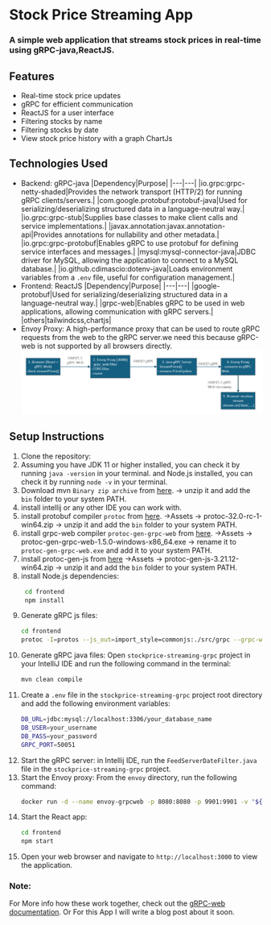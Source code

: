 # Stock Price Streaming App

### A simple web application that streams stock prices in real-time using gRPC-java,ReactJS.

## Features

- Real-time stock price updates
- gRPC for efficient communication
- ReactJS for a user interface
- Filtering stocks by name
- Filtering stocks by date
- View stock price history with a graph ChartJs

## Technologies Used

- Backend: gRPC-java
  |Dependency|Purpose|
  |---|---|
  |io.grpc:grpc-netty-shaded|Provides the network transport (HTTP/2) for running gRPC clients/servers.|
  |com.google.protobuf:protobuf-java|Used for serializing/deserializing structured data in a language-neutral way.|
  |io.grpc:grpc-stub|Supplies base classes to make client calls and service implementations.|
  |javax.annotation:javax.annotation-api|Provides annotations for nullability and other metadata.|
  |io.grpc:grpc-protobuf|Enables gRPC to use protobuf for defining service interfaces and messages.|
  |mysql:mysql-connector-java|JDBC driver for MySQL, allowing the application to connect to a MySQL database.|
  |io.github.cdimascio:dotenv-java|Loads environment variables from a `.env` file, useful for configuration management.|
- Frontend: ReactJS
  |Dependency|Purpose|
  |---|---|
  |google-protobuf|Used for serializing/deserializing structured data in a language-neutral way.|
  |grpc-web|Enables gRPC to be used in web applications, allowing communication with gRPC servers.|
  |others|tailwindcss,chartjs|
- Envoy Proxy: A high-performance proxy that can be used to route gRPC requests from the web to the gRPC server.we need this because gRPC-web is not supported by all browsers directly.
  <img src='./img/envoyWorkflow.png'>

## Setup Instructions

1. Clone the repository:
2. Assuming you have JDK 11 or higher installed, you can check it by running `java -version` in your terminal. and Node.js installed, you can check it by running `node -v` in your terminal.
3. Download mvn `Binary zip archive` from [here](https://maven.apache.org/download.cgi). -> unzip it and add the `bin` folder to your system PATH.
4. install intellij or any other IDE you can work with.
5. install protobuf compiler `protoc` from [here](https://github.com/protocolbuffers/protobuf/releases). ->Assets -> protoc-32.0-rc-1-win64.zip -> unzip it and add the `bin` folder to your system PATH.
6. install grpc-web compiler `protoc-gen-grpc-web` from [here](https://github.com/grpc/grpc-web/releases/tag/1.5.0). ->Assets -> protoc-gen-grpc-web-1.5.0-windows-x86_64.exe -> rename it to `protoc-gen-grpc-web.exe` and add it to your system PATH.
7. install protoc-gen-js from [here](https://github.com/protocolbuffers/protobuf-javascript/releases) ->Assets -> protoc-gen-js-3.21.12-win64.zip -> unzip it and add the `bin` folder to your system PATH.
8. install Node.js dependencies:
   ```bash
    cd frontend
    npm install
   ```
9. Generate gRPC js files:
   ```bash
   cd frontend
   protoc -I=protos --js_out=import_style=commonjs:./src/grpc --grpc-web_out=import_style=commonjs,mode=grpcwebtext:./src/grpc protos/StockFeed.proto
   ```
10. Generate gRPC java files: Open `stockprice-streaming-grpc` project in your IntelliJ IDE and run the following command in the terminal:
    ```bash
    mvn clean compile
    ```
11. Create a `.env` file in the `stockprice-streaming-grpc` project root directory and add the following environment variables:
    ```bash
    DB_URL=jdbc:mysql://localhost:3306/your_database_name
    DB_USER=your_username
    DB_PASS=your_password
    GRPC_PORT=50051
    ```
12. Start the gRPC server:
    in Intellij IDE, run the `FeedServerDateFilter.java` file in the `stockprice-streaming-grpc` project.
13. Start the Envoy proxy: From the `envoy` directory, run the following command:
    ```bash
    docker run -d --name envoy-grpcweb -p 8080:8080 -p 9901:9901 -v "${PWD}/envoy.yaml:/etc/envoy/envoy.yaml:ro" envoyproxy/envoy:v1.22.0
    ```
14. Start the React app:
    ```bash
    cd frontend
    npm start
    ```
15. Open your web browser and navigate to `http://localhost:3000` to view the application.

### Note:
For More info how these work together, check out the [gRPC-web documentation](https://grpc.io/docs/platforms/web/). Or For this App I will write a blog post about it soon.
    

